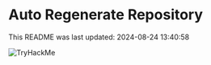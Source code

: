 # Auto Regenerate Repository

This README was last updated: 2024-08-24 13:40:58

 ![TryHackMe](https://tryhackme.com/badge/533634)